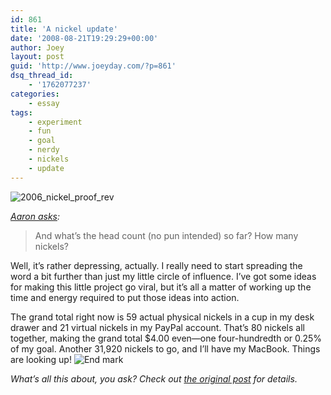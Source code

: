 ```yaml
---
id: 861
title: 'A nickel update'
date: '2008-08-21T19:29:29+00:00'
author: Joey
layout: post
guid: 'http://www.joeyday.com/?p=861'
dsq_thread_id:
    - '1762077237'
categories:
    - essay
tags:
    - experiment
    - fun
    - goal
    - nerdy
    - nickels
    - update
---
```


![](http://joeyday.com/wp-content/uploads/2008/08/2006_nickel_proof_rev-150x150.png "2006_nickel_proof_rev")

*[Aaron asks](http://joeyday.com/2008/07/22/gotta-nickel#comment-116157):*

> And what’s the head count (no pun intended) so far? How many nickels?

Well, it’s rather depressing, actually. I really need to start spreading the word a bit further than just my little circle of influence. I’ve got some ideas for making this little project go viral, but it’s all a matter of working up the time and energy required to put those ideas into action.

The grand total right now is 59 actual physical nickels in a cup in my desk drawer and 21 virtual nickels in my PayPal account. That’s 80 nickels all together, making the grand total $4.00 even—one four-hundredth or 0.25% of my goal. Another 31,920 nickels to go, and I’ll have my MacBook. Things are looking up! ![End mark](http://joeyday.com/wp-content/uploads/2009/08/endmark.png "End mark")

*What’s all this about, you ask? Check out [the original post](/2008/07/22/gotta-nickel) for details.*